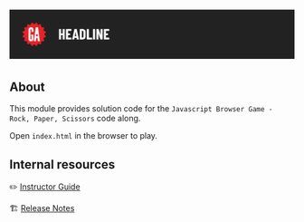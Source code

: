 # ![Javascript Browser Game - Rock, Paper, Scissors - Solution](./internal-resources/assets/tktk-hero.png)

## About

This module provides solution code for the `Javascript Browser Game - Rock, Paper, Scissors` code along.

Open `index.html` in the browser to play. 

## Internal resources

✏️ [Instructor Guide](./internal-resources/instructor-guide.md)

🏗️ [Release Notes](./internal-resources/release-notes.md)
